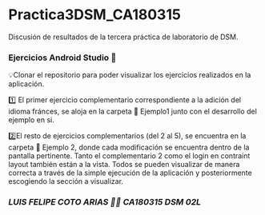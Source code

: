 # Practica3DSM_CA180315
Discusión de resultados de la tercera práctica de laboratorio de DSM.

### Ejercicios Android Studio :robot:

:bulb:Clonar el repositorio para poder visualizar los ejercicios realizados en la aplicación. 

:one: El primer ejercicio complementario correspondiente a la adición del idioma fránces, se aloja en la carpeta :file_folder: Ejemplo1 junto con el desarrollo del ejemplo en si.

:two:El resto de ejercicios complementarios (del 2 al 5), se encuentra en la carpeta :file_folder: Ejemplo 2, donde cada modificación se encuentra dentro de la pantalla pertinente. Tanto el complementario 2 como el login en contraint layout también están a la vista. Todos se pueden visualizar de manera correcta a través de la simple ejecución de la aplicación y posteriormente escogiendo la sección a visualizar.


### _LUIS FELIPE COTO ARIAS :man_technologist: CA180315 DSM 02L_
